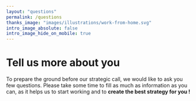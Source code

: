 ```yaml
---
layout: "questions"
permalink: /questions
thanks_image: "images/illustrations/work-from-home.svg"
intro_image_absolute: false 
intro_image_hide_on_mobile: true
---
```


#  Tell us more about you

To prepare the ground before our strategic call, we would like to ask you few questions. Please take some time to fill as much as information as you can, as it helps us to start working and to <b>create the best strategy for you !</b>


